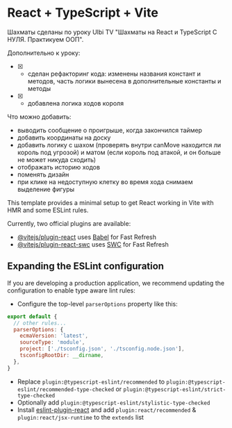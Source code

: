 # React + TypeScript + Vite

Шахматы сделаны по уроку Ulbi TV "Шахматы на React и TypeScript С НУЛЯ. Практикуем ООП".

Дополнительно к уроку:
- [x] - сделан рефакторинг кода: изменены названия констант и методов, часть логики вынесена в дополнительные константы и методы
- [x] - добавлена логика ходов короля


Что можно добавить:
- выводить сообщение о проигрыше, когда закончился таймер
- добавить координаты на доску
- добавить логику с шахом (проверять внутри canMove находится ли король под угрозой) и матом (если король под атакой, и он больше не может никуда сходить)
- отображать историю ходов
- поменять дизайн
- при клике на недоступную клетку во время хода снимаем выделение фигуры


This template provides a minimal setup to get React working in Vite with HMR and some ESLint rules.

Currently, two official plugins are available:

- [@vitejs/plugin-react](https://github.com/vitejs/vite-plugin-react/blob/main/packages/plugin-react/README.md) uses [Babel](https://babeljs.io/) for Fast Refresh
- [@vitejs/plugin-react-swc](https://github.com/vitejs/vite-plugin-react-swc) uses [SWC](https://swc.rs/) for Fast Refresh

## Expanding the ESLint configuration

If you are developing a production application, we recommend updating the configuration to enable type aware lint rules:

- Configure the top-level `parserOptions` property like this:

```js
export default {
  // other rules...
  parserOptions: {
    ecmaVersion: 'latest',
    sourceType: 'module',
    project: ['./tsconfig.json', './tsconfig.node.json'],
    tsconfigRootDir: __dirname,
  },
}
```

- Replace `plugin:@typescript-eslint/recommended` to `plugin:@typescript-eslint/recommended-type-checked` or `plugin:@typescript-eslint/strict-type-checked`
- Optionally add `plugin:@typescript-eslint/stylistic-type-checked`
- Install [eslint-plugin-react](https://github.com/jsx-eslint/eslint-plugin-react) and add `plugin:react/recommended` & `plugin:react/jsx-runtime` to the `extends` list
